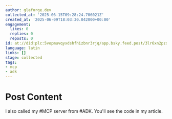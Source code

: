 ```yaml
---
author: glaforge.dev
collected_at: '2025-06-15T09:28:24.706021Z'
created_at: '2025-06-09T18:03:30.042000+00:00'
engagement:
  likes: 0
  replies: 0
  reposts: 0
id: at://did:plc:5vopmuvqyxdshfhizbnr3rjq/app.bsky.feed.post/3lr6xn2pzxe2i
language: latin
links: []
stage: collected
tags:
- mcp
- adk
---
```


# Post Content

I also called my #MCP server from #ADK. You'll see the code in my article.